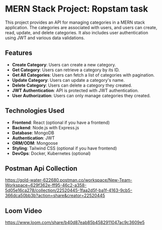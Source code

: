 # MERN Stack Project: Ropstam task

This project provides an API for managing categories in a MERN stack application. The categories are associated with users, and users can create, read, update, and delete categories. It also includes user authentication using JWT and various data validations.

## Features

- **Create Category**: Users can create a new category.
- **Get Category**: Users can retrieve a category by its ID.
- **Get All Categories**: Users can fetch a list of categories with pagination.
- **Update Category**: Users can update a category's name.
- **Delete Category**: Users can delete a category they created.
- **JWT Authentication**: API is protected with JWT authentication.
- **User Authorization**: Users can only manage categories they created.

## Technologies Used

- **Frontend**: React (optional if you have a frontend)
- **Backend**: Node.js with Express.js
- **Database**: MongoDB
- **Authentication**: JWT
- **ORM/ODM**: Mongoose
- **Styling**: Tailwind CSS (optional if you have frontend)
- **DevOps**: Docker, Kubernetes (optional)

## Postman Api Collection

https://gold-water-622680.postman.co/workspace/New-Team-Workspace~629f362e-ff95-46c2-a358-5d05e16ca278/collection/22520445-1faa2d5f-ba1f-4163-9cb5-366dca50bb3b?action=share&creator=22520445

## Loom Video

https://www.loom.com/share/b40d87eab85b4582911047ac9c3609e5
